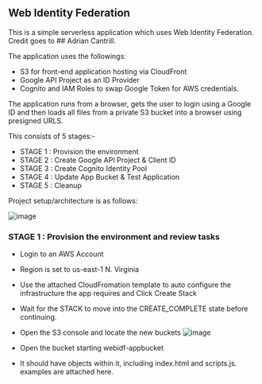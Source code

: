 ## Web Identity Federation
This is a simple serverless application which uses Web Identity Federation. Credit goes to ## Adrian Cantrill.

The application uses the followings: 
- S3 for front-end application hosting via CloudFront
- Google API Project as an ID Provider
- Cognito and IAM Roles to swap Google Token for AWS credentials.
  
The application runs from a browser, gets the user to login using a Google ID and then loads all files from a private S3 bucket into a browser using presigned URLS.

This consists of 5 stages:-

- STAGE 1 : Provision the environment
- STAGE 2 : Create Google API Project & Client ID
- STAGE 3 : Create Cognito Identity Pool
- STAGE 4 : Update App Bucket & Test Application
- STAGE 5 : Cleanup

Project setup/architecture is as follows:

![image](https://github.com/sujoy124/AWS-projects/assets/91733661/071e9056-1a4e-4324-9ef5-19158a8bedb1)


### STAGE 1 : Provision the environment and review tasks

- Login to an AWS Account
- Region is set to us-east-1 N. Virginia
- Use the attached CloudFromation template to auto configure the infrastructure the app requires and Click Create Stack
- Wait for the STACK to move into the CREATE_COMPLETE state before continuing.
- Open the S3 console and locate the new buckets
![image](https://github.com/sujoy124/AWS-projects/assets/91733661/151a8165-e1d2-4fe5-b779-a6c612b62b84)

- Open the bucket starting webidf-appbucket
- It should have objects within it, including index.html and scripts.js. examples are attached here.
